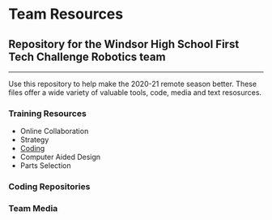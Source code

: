 

# Team Resources

## Repository for the Windsor High School First Tech Challenge Robotics team
---
Use this repository to help make the 2020-21 remote season better.  These files offer a wide variety of valuable tools, code, media and text resosurces.

### Training Resources
<ul>
  <li>Online Collaboration</li>
  <li>Strategy</li>
  <li><a href="https://github.com/WindsorHSRobotics/Team_Resources/blob/master/Coding.md">Coding</a></li>
  <li>Computer Aided Design</li>
  <li>Parts Selection</li>
</ul>

### Coding Repositories

### Team Media
